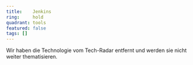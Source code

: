 ```yaml
---
title:    Jenkins  
ring:     hold  
quadrant: tools
featured: false
tags: []
---
```


Wir haben die Technologie vom Tech-Radar entfernt und werden sie nicht weiter thematisieren.
